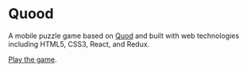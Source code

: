 # Quood

A mobile puzzle game based on [Quod](https://en.wikipedia.org/wiki/Quod_(board_game))
and built with web technologies including HTML5, CSS3, React, and Redux.

[Play the game](https://quood.monometric.net/).
